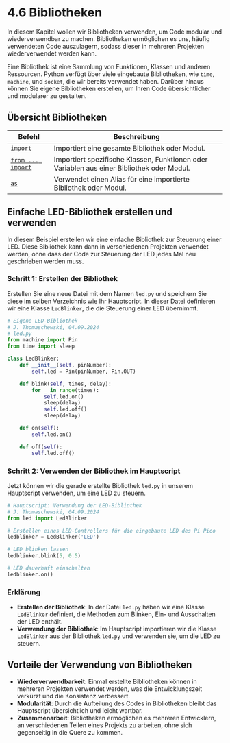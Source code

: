 # 4.6 Bibliotheken

In diesem Kapitel wollen wir Bibliotheken verwenden, um Code modular und wiederverwendbar zu machen. Bibliotheken ermöglichen es uns, häufig verwendeten Code auszulagern, sodass dieser in mehreren Projekten wiederverwendet werden kann. 

Eine Bibliothek ist eine Sammlung von Funktionen, Klassen und anderen Ressourcen. Python verfügt über viele eingebaute Bibliotheken, wie `time`, `machine`, und `socket`, die wir bereits verwendet haben. Darüber hinaus können Sie eigene Bibliotheken erstellen, um Ihren Code übersichtlicher und modularer zu gestalten.

## Übersicht Bibliotheken

| Befehl              | Beschreibung                                                   |
|---------------------|----------------------------------------------------------------|
| [`import`](https://docs.python.org/3/reference/simple_stmts.html#import)            | Importiert eine gesamte Bibliothek oder Modul.                 |
| [`from ... import`](https://docs.python.org/3/reference/simple_stmts.html#import)   | Importiert spezifische Klassen, Funktionen oder Variablen aus einer Bibliothek oder Modul. |
| [`as`](https://docs.python.org/3/reference/simple_stmts.html#import)                | Verwendet einen Alias für eine importierte Bibliothek oder Modul. |



## Einfache LED-Bibliothek erstellen und verwenden

In diesem Beispiel erstellen wir eine einfache Bibliothek zur Steuerung einer LED. Diese Bibliothek kann dann in verschiedenen Projekten verwendet werden, ohne dass der Code zur Steuerung der LED jedes Mal neu geschrieben werden muss.

### Schritt 1: Erstellen der Bibliothek

Erstellen Sie eine neue Datei mit dem Namen `led.py` und speichern Sie diese im selben Verzeichnis wie Ihr Hauptscript. In dieser Datei definieren wir eine Klasse `LedBlinker`, die die Steuerung einer LED übernimmt.

```python linenums="1"
# Eigene LED-Bibliothek
# J. Thomaschewski, 04.09.2024
# led.py
from machine import Pin
from time import sleep

class LedBlinker:
    def __init__(self, pinNumber):
        self.led = Pin(pinNumber, Pin.OUT)

    def blink(self, times, delay):
        for _ in range(times):
            self.led.on()
            sleep(delay)
            self.led.off()
            sleep(delay)

    def on(self):
        self.led.on()

    def off(self):
        self.led.off()
```

### Schritt 2: Verwenden der Bibliothek im Hauptscript

Jetzt können wir die gerade erstellte Bibliothek `led.py` in unserem Hauptscript verwenden, um eine LED zu steuern.

```python linenums="1"
# Hauptscript: Verwendung der LED-Bibliothek
# J. Thomaschewski, 04.09.2024
from led import LedBlinker

# Erstellen eines LED-Controllers für die eingebaute LED des Pi Pico
ledblinker = LedBlinker('LED')

# LED blinken lassen
ledblinker.blink(5, 0.5)

# LED dauerhaft einschalten
ledblinker.on()
```

### Erklärung

- **Erstellen der Bibliothek**: In der Datei `led.py` haben wir eine Klasse `LedBlinker` definiert, die Methoden zum Blinken, Ein- und Ausschalten der LED enthält.
- **Verwendung der Bibliothek**: Im Hauptscript importieren wir die Klasse `LedBlinker` aus der Bibliothek `led.py` und verwenden sie, um die LED zu steuern.

## Vorteile der Verwendung von Bibliotheken

- **Wiederverwendbarkeit**: Einmal erstellte Bibliotheken können in mehreren Projekten verwendet werden, was die Entwicklungszeit verkürzt und die Konsistenz verbessert.
- **Modularität**: Durch die Aufteilung des Codes in Bibliotheken bleibt das Hauptscript übersichtlich und leicht wartbar.
- **Zusammenarbeit**: Bibliotheken ermöglichen es mehreren Entwicklern, an verschiedenen Teilen eines Projekts zu arbeiten, ohne sich gegenseitig in die Quere zu kommen.

